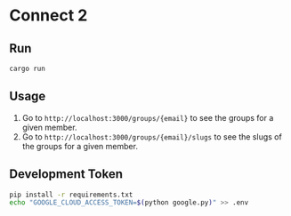 # Connect 2

## Run

```bash
cargo run
```

## Usage

1. Go to `http://localhost:3000/groups/{email}` to see the groups for a given member.
2. Go to `http://localhost:3000/groups/{email}/slugs` to see the slugs of the groups for a given member.

## Development Token

```bash
pip install -r requirements.txt
echo "GOOGLE_CLOUD_ACCESS_TOKEN=$(python google.py)" >> .env
```
